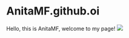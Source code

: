 # AnitaMF.github.oi

Hello, this is AnitaMF, welcome to my page!
![](https://images.newscientist.com/wp-content/uploads/2023/10/02153032/SEI_174308679.jpg?width=1200)

